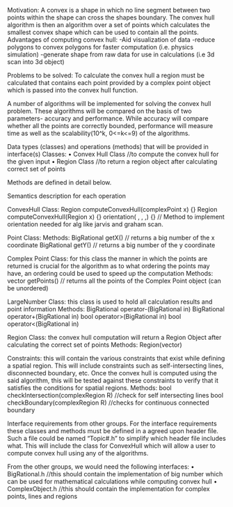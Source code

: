 Motivation:
A convex is a shape in which no line segment between two points within the shape can cross the shapes boundary. The convex hull algorithm is then an algorithm over a set of points which calculates the smallest convex shape which can be used to contain all the points.
Advantages of computing convex hull:
-Aid visualization of data
-reduce polygons to convex polygons for faster computation (i.e. physics simulation)
-generate shape from raw data for use in calculations (i.e 3d scan into 3d object)

Problems to be solved:
To calculate the convex hull a region must be calculated that contains each point provided by a complex point object which is passed into the convex hull function.

A number of algorithms will be implemented for solving the convex hull problem. These algorithms will be compared on the basis of two parameters- accuracy and performance. While accuracy will compare whether all the points are correctly bounded, performance will measure time as well as the scalability(10^k, 0<=k<=9) of the algorithms. 


Data types (classes) and operations (methods) that will be provided in interface(s) 
Classes:
•	Convex Hull Class //to compute the convex hull for the given input
•	Region Class //to return a region object after calculating correct set of points

Methods are defined in detail below.

Semantics description for each operation 

ConvexHull Class:
Region computeConvexHull(complexPoint x) {} 
Region computeConvexHull(Region x) {}
orientation( , , ,) {} // Method to implement orientation needed for alg like jarvis and graham scan. 

Point Class:
Methods: 
BigRational getX() // returns a big number of the x coordinate
BigRational getY() // returns a big number of the y coordinate

Complex Point Class: for this class the manner in which the points are returned is crucial for the algorithm as to what ordering the points may have, an ordering could be used to speed up the computation
Methods:
vector<Point> getPoints() // returns all the points of the Complex Point object (can be unordered)

LargeNumber Class: this class is used to hold all calculation results and point information
Methods:
BigRational operator-(BigRational in)
BigRational  operator+(BigRational  in)
bool operator>(BigRational  in)
bool operator<(BigRational  in)

Region Class: the convex hull computation will return a Region Object after calculating the correct set of points
Methods: 
Region(vector<Segment>)

Constraints: this will contain the various constraints that exist while defining a spatial region. This will include constraints such as self-intersecting lines, disconnected boundary, etc. Once the convex hull is computed using the said algorithm, this will be tested against these constraints to verify that it satisfies the conditions for spatial regions. 
Methods: 
bool checkIntersection(complexRegion R) //check for self intersecting lines
bool checkBoundary(complexRegion R) //checks for continuous connected boundary

Interface requirements from other groups.
For the interface requirements these classes and methods must be defined in a agreed upon header file. Such a file could be named “Topic#.h” to simplify which header file includes what. This will include the class for ConvexHull which will allow a user to compute convex hull using any of the algorithms.

From the other groups, we would need the following interfaces:
•	BigRational.h //this should contain the implementation of big number which can be used for mathematical calculations while computing convex hull
•	ComplexObject.h //this should contain the implementation for complex points, lines and regions

